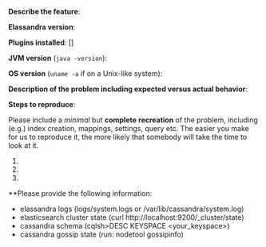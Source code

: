 <!--

** Please read the guidelines below. **

Issues that do not follow these guidelines are likely to be closed.

1.  GitHub is reserved for bug reports and feature requests.

2.  Is this bug report or feature request for a supported OS? If not, it
    is likely to be closed.  See https://www.elastic.co/support/matrix#show_os

3.  Please fill out EITHER the feature request block or the bug report block
    below, and delete the other block.

-->

<!-- Feature request -->

**Describe the feature**:

<!-- Bug report -->

**Elassandra version**:

**Plugins installed**: []

**JVM version** (`java -version`):

**OS version** (`uname -a` if on a Unix-like system):

**Description of the problem including expected versus actual behavior**:

**Steps to reproduce**:

Please include a *minimal* but **complete** **recreation** of the problem, including
(e.g.) index creation, mappings, settings, query etc.  The easier you make for
us to reproduce it, the more likely that somebody will take the time to look at it.

 1.
 2.
 3.

**Please provide the following information:

* elassandra logs (logs/system.logs or /var/lib/cassandra/system.log)
* elasticsearch cluster state (curl http://localhost:9200/_cluster/state)
* cassandra schema (cqlsh>DESC KEYSPACE <your_keyspace>)
* cassandra gossip state (run: nodetool gossipinfo)

